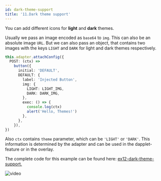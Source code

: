 ```yaml
---
id: dark-theme-support
title: '11.Dark theme support'
---
```


You can add different icons for **light** and **dark** themes.

Usually we pass an image encoded as `base64` to `img`. This can also be an absolute image `URL`. But we can also pass an object, that contains two images with the keys `LIGHT` and `DARK` for light and dark themes respectively.

```typescript
this.adapter.attachConfig({
  POST: (ctx) =>
    button({
      initial: 'DEFAULT',
      DEFAULT: {
        label: 'Injected Button',
        img: {
          LIGHT: LIGHT_IMG,
          DARK: DARK_IMG,
        },
        exec: () => {
          console.log(ctx)
          alert('Hello, Themes!')
        },
      },
    }),
})
```

Also `ctx` contains `theme` parameter, which can be `'LIGHT'` or `'DARK'`. This information is determined by the adapter and can be used in the dapplet-feature or in the overlay.

The complete code for this example can be found here: [ex12-dark-theme-support.](https://github.com/dapplets/dapplet-template/tree/ex12-dark-theme-support)

![video](/video/ex_12.gif)
